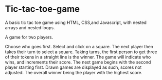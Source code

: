 # Tic-tac-toe-game

A basic tic tac toe game using HTML, CSS,and Javascript, with nested arrays and nested loops.

A game for two players.

Choose who goes first. Select and click on a square. The next player then takes their turn to select a square. Taking turns, the first person to get three of their tokens in a straight line is the winner. The game will indicate who wins, and increments their score. The next game begins with the second player starting first. Drawn games are displayed as such, scores not adjusted. The overall winner being the player with the highest score.
